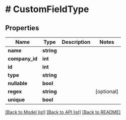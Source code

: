 # # CustomFieldType

## Properties

Name | Type | Description | Notes
------------ | ------------- | ------------- | -------------
**name** | **string** |  |
**company_id** | **int** |  |
**id** | **int** |  |
**type** | **string** |  |
**nullable** | **bool** |  |
**regex** | **string** |  | [optional]
**unique** | **bool** |  |

[[Back to Model list]](../../README.md#models) [[Back to API list]](../../README.md#endpoints) [[Back to README]](../../README.md)
